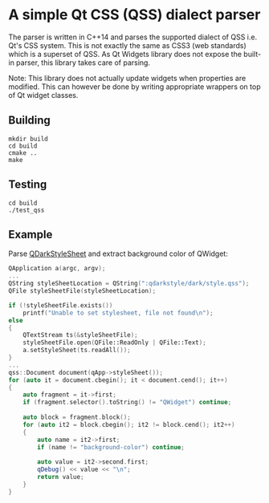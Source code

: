 # A simple Qt CSS (QSS) dialect parser

The parser is written in C++14 and parses the supported dialect of QSS i.e. Qt's CSS system. This is not exactly the 
same as CSS3 (web standards) which is a superset of QSS. As Qt Widgets library does not expose the built-in parser,
this library takes care of parsing. 

Note: This library does not actually update widgets when properties are modified. This can however be done by writing
appropriate wrappers on top of Qt widget classes.

## Building

```
mkdir build
cd build
cmake ..
make
```

## Testing

```
cd build
./test_qss
```

## Example

Parse [QDarkStyleSheet](https://github.com/ColinDuquesnoy/QDarkStyleSheet) and extract background color of QWidget:

```c++
QApplication a(argc, argv);
...
QString styleSheetLocation = QString(":qdarkstyle/dark/style.qss");
QFile styleSheetFile(styleSheetLocation);

if (!styleSheetFile.exists())
	printf("Unable to set stylesheet, file not found\n");
else
{
	QTextStream ts(&styleSheetFile);
	styleSheetFile.open(QFile::ReadOnly | QFile::Text);
	a.setStyleSheet(ts.readAll());
}
...
qss::Document document(qApp->styleSheet());
for (auto it = document.cbegin(); it < document.cend(); it++)
{
	auto fragment = it->first;
	if (fragment.selector().toString() != "QWidget") continue;
	
	auto block = fragment.block();
	for (auto it2 = block.cbegin(); it2 != block.cend(); it2++)
	{
		auto name = it2->first;
		if (name != "background-color") continue;
		
		auto value = it2->second.first;
		qDebug() << value << "\n";
		return value;
	}
}
```

